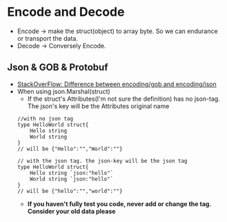 # Encode and Decode
- Encode -> make the struct(object) to array byte. So we can endurance or transport the data.
- Decode ->  Conversely Encode. 

## Json & GOB & Protobuf
- [StackOverFlow: Difference between encoding/gob and encoding/json](https://stackoverflow.com/questions/41179453/difference-between-encoding-gob-and-encoding-json)
- When using json.Marshal(struct)
   - If the struct's Attributes(I'm not sure the definition) has no json-tag. The json's key will be the Attributes original name
   ```golang
   //with no json tag
   type HelloWorld struct{
       Hello string 
       World string
   }
   // will be {"Hello":"","World":""}

   // with the json tag. the json-key will be the json tag
   type HelloWorld struct{
       Hello string `json:"hello"` 
       World string `json:"hello"`
   }
   // will be {"hello":"","world":""}
   ``` 
   - **If you haven't fully test you code, never add or change the tag. Consider your old data please**
